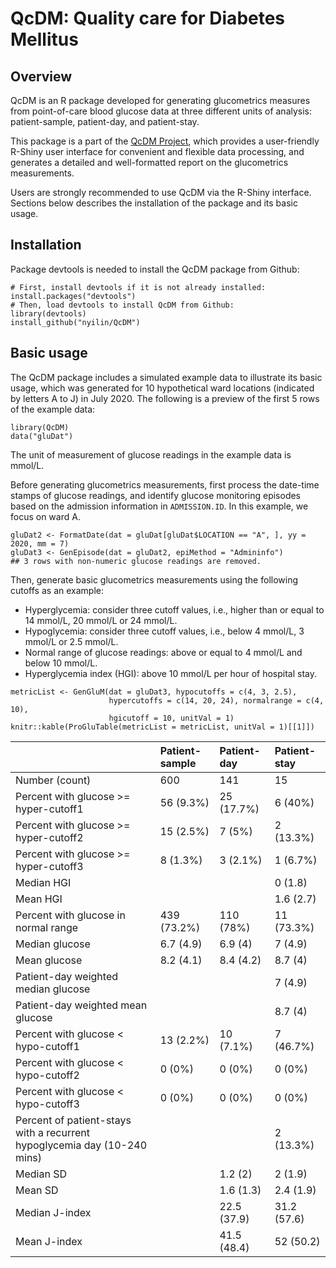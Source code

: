 QcDM: **Q**uality **c**are for **D**iabetes **M**ellitus
========================================================

Overview
--------

QcDM is an R package developed for generating glucometrics measures from
point-of-care blood glucose data at three different units of analysis:
patient-sample, patient-day, and patient-stay.

This package is a part of the [QcDM
Project](https://github.com/nyilin/QcDM_Project.git), which provides a
user-friendly R-Shiny user interface for convenient and flexible data
processing, and generates a detailed and well-formatted report on the
glucometrics measurements.

Users are strongly recommended to use QcDM via the R-Shiny interface.
Sections below describes the installation of the package and its basic
usage.

Installation
------------

Package devtools is needed to install the QcDM package from Github:

    # First, install devtools if it is not already installed:
    install.packages("devtools")
    # Then, load devtools to install QcDM from Github:
    library(devtools)
    install_github("nyilin/QcDM")

Basic usage
-----------

The QcDM package includes a simulated example data to illustrate its
basic usage, which was generated for 10 hypothetical ward locations
(indicated by letters A to J) in July 2020. The following is a preview
of the first 5 rows of the example data:

    library(QcDM)
    data("gluDat")

The unit of measurement of glucose readings in the example data is
mmol/L.

Before generating glucometrics measurements, first process the date-time
stamps of glucose readings, and identify glucose monitoring episodes
based on the admission information in `ADMISSION.ID`. In this example,
we focus on ward A.

    gluDat2 <- FormatDate(dat = gluDat[gluDat$LOCATION == "A", ], yy = 2020, mm = 7)
    gluDat3 <- GenEpisode(dat = gluDat2, epiMethod = "Admininfo")
    ## 3 rows with non-numeric glucose readings are removed.

Then, generate basic glucometrics measurements using the following
cutoffs as an example:

-   Hyperglycemia: consider three cutoff values, i.e., higher than or
    equal to 14 mmol/L, 20 mmol/L or 24 mmol/L.
-   Hypoglycemia: consider three cutoff values, i.e., below 4 mmol/L, 3
    mmol/L or 2.5 mmol/L.
-   Normal range of glucose readings: above or equal to 4 mmol/L and
    below 10 mmol/L.
-   Hyperglycemia index (HGI): above 10 mmol/L per hour of hospital
    stay.

<!-- -->

    metricList <- GenGluM(dat = gluDat3, hypocutoffs = c(4, 3, 2.5),
                          hypercutoffs = c(14, 20, 24), normalrange = c(4, 10),
                          hgicutoff = 10, unitVal = 1)
    knitr::kable(ProGluTable(metricList = metricList, unitVal = 1)[[1]])

|                                                                          | Patient-sample | Patient-day | Patient-stay |
|--------------------------------------------------------------------------|:---------------|:------------|:-------------|
| Number (count)                                                           | 600            | 141         | 15           |
| Percent with glucose &gt;= hyper-cutoff1                                 | 56 (9.3%)      | 25 (17.7%)  | 6 (40%)      |
| Percent with glucose &gt;= hyper-cutoff2                                 | 15 (2.5%)      | 7 (5%)      | 2 (13.3%)    |
| Percent with glucose &gt;= hyper-cutoff3                                 | 8 (1.3%)       | 3 (2.1%)    | 1 (6.7%)     |
| Median HGI                                                               |                |             | 0 (1.8)      |
| Mean HGI                                                                 |                |             | 1.6 (2.7)    |
| Percent with glucose in normal range                                     | 439 (73.2%)    | 110 (78%)   | 11 (73.3%)   |
| Median glucose                                                           | 6.7 (4.9)      | 6.9 (4)     | 7 (4.9)      |
| Mean glucose                                                             | 8.2 (4.1)      | 8.4 (4.2)   | 8.7 (4)      |
| Patient-day weighted median glucose                                      |                |             | 7 (4.9)      |
| Patient-day weighted mean glucose                                        |                |             | 8.7 (4)      |
| Percent with glucose &lt; hypo-cutoff1                                   | 13 (2.2%)      | 10 (7.1%)   | 7 (46.7%)    |
| Percent with glucose &lt; hypo-cutoff2                                   | 0 (0%)         | 0 (0%)      | 0 (0%)       |
| Percent with glucose &lt; hypo-cutoff3                                   | 0 (0%)         | 0 (0%)      | 0 (0%)       |
| Percent of patient-stays with a recurrent hypoglycemia day (10-240 mins) |                |             | 2 (13.3%)    |
| Median SD                                                                |                | 1.2 (2)     | 2 (1.9)      |
| Mean SD                                                                  |                | 1.6 (1.3)   | 2.4 (1.9)    |
| Median J-index                                                           |                | 22.5 (37.9) | 31.2 (57.6)  |
| Mean J-index                                                             |                | 41.5 (48.4) | 52 (50.2)    |
